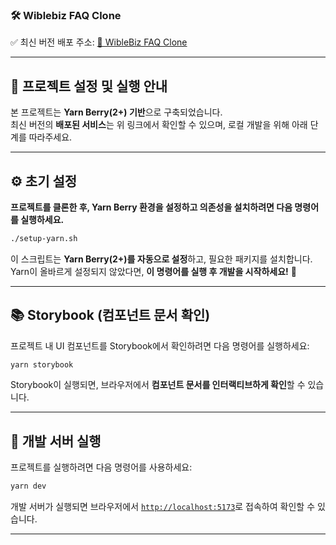 ### 🛠 **Wiblebiz FAQ Clone**

✅ 최신 버전 배포 주소: <a href="https://wiblebiz-faq-clone.vercel.app/" target="_blank" rel="noopener noreferrer">🔗 WibleBiz FAQ Clone</a>

---

## 🚀 **프로젝트 설정 및 실행 안내**

본 프로젝트는 **Yarn Berry(2+) 기반**으로 구축되었습니다.  
최신 버전의 **배포된 서비스**는 위 링크에서 확인할 수 있으며, 로컬 개발을 위해 아래 단계를 따라주세요.

---

## ⚙️ **초기 설정**

**프로젝트를 클론한 후, Yarn Berry 환경을 설정하고 의존성을 설치하려면 다음 명령어를 실행하세요.**

```bash
./setup-yarn.sh
```

이 스크립트는 **Yarn Berry(2+)를 자동으로 설정**하고, 필요한 패키지를 설치합니다.  
Yarn이 올바르게 설정되지 않았다면, **이 명령어를 실행 후 개발을 시작하세요!** 🚀

---

## 📚 **Storybook (컴포넌트 문서 확인)**

프로젝트 내 UI 컴포넌트를 Storybook에서 확인하려면 다음 명령어를 실행하세요:

```bash
yarn storybook
```

Storybook이 실행되면, 브라우저에서 **컴포넌트 문서를 인터랙티브하게 확인**할 수 있습니다.

---

## 🚀 **개발 서버 실행**

프로젝트를 실행하려면 다음 명령어를 사용하세요:

```bash
yarn dev
```

개발 서버가 실행되면 브라우저에서 [`http://localhost:5173`](http://localhost:5173)로 접속하여 확인할 수 있습니다.

---
